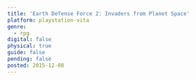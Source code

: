 ```yaml
---
title: 'Earth Defense Force 2: Invaders from Planet Space'
platform: playstation-vita
genre:
  - rpg
digital: false
physical: true
guide: false
pending: false
posted: 2015-12-08
---
```

